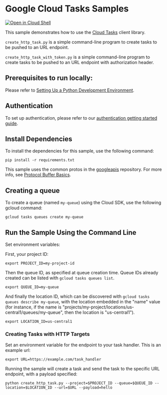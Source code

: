# Google Cloud Tasks Samples

[![Open in Cloud Shell][shell_img]][shell_link]

[shell_img]: http://gstatic.com/cloudssh/images/open-btn.png
[shell_link]: https://console.cloud.google.com/cloudshell/open?git_repo=https://github.com/GoogleCloudPlatform/python-docs-samples&page=editor&open_in_editor=tasks/README.md

This sample demonstrates how to use the
[Cloud Tasks](https://cloud.google.com/tasks/docs/) client library.

`create_http_task.py` is a simple command-line program to create
tasks to be pushed to an URL endpoint.

`create_http_task_with_token.py` is a simple command-line program to create
tasks to be pushed to an URL endpoint with authorization header.

## Prerequisites to run locally:

Please refer to [Setting Up a Python Development Environment](https://cloud.google.com/python/setup).

## Authentication

To set up authentication, please refer to our
[authentication getting started guide](https://cloud.google.com/docs/authentication/getting-started).

## Install Dependencies

To install the dependencies for this sample, use the following command:

```
pip install -r requirements.txt
```

This sample uses the common protos in the [googleapis](https://github.com/googleapis/googleapis)
repository. For more info, see
[Protocol Buffer Basics](https://developers.google.com/protocol-buffers/docs/pythontutorial).

## Creating a queue

To create a queue (named `my-queue`) using the Cloud SDK, use the following
gcloud command:

```
gcloud tasks queues create my-queue
```

## Run the Sample Using the Command Line

Set environment variables:

First, your project ID:

```
export PROJECT_ID=my-project-id
```

Then the queue ID, as specified at queue creation time. Queue IDs already
created can be listed with `gcloud tasks queues list`.

```
export QUEUE_ID=my-queue
```

And finally the location ID, which can be discovered with
`gcloud tasks queues describe my-queue`, with the location embedded in
the "name" value (for instance, if the name is
"projects/my-project/locations/us-central1/queues/my-queue", then the
location is "us-central1").

```
export LOCATION_ID=us-central1
```

### Creating Tasks with HTTP Targets

Set an environment variable for the endpoint to your task handler. This is an
example url:
```
export URL=https://example.com/task_handler
```

Running the sample will create a task and send the task to the specific URL
endpoint, with a payload specified:

```
python create_http_task.py --project=$PROJECT_ID --queue=$QUEUE_ID --location=$LOCATION_ID --url=$URL --payload=hello
```

